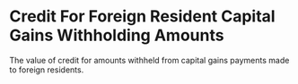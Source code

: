 # Credit For Foreign Resident Capital Gains Withholding Amounts
The value of credit for amounts withheld from capital gains payments made to foreign residents.